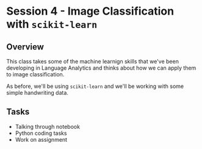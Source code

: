 # Session 4 - Image Classification with ```scikit-learn```

## Overview

This class takes some of the machine learnign skills that we've been developing in Language Analytics and thinks about how we can apply them to image classification.

As before, we'll be using ```scikit-learn``` and we'll be working with some simple handwriting data.

## Tasks
- Talking through notebook
- Python coding tasks
- Work on assignment

